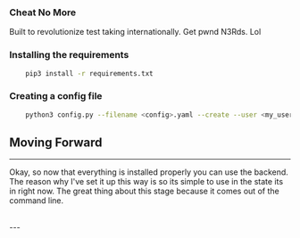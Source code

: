 ### Cheat No More

Built to revolutionize test taking internationally. Get pwnd N3Rds. Lol


### Installing the requirements
```bash
    pip3 install -r requirements.txt
```

### Creating a config file
```bash
    python3 config.py --filename <config>.yaml --create --user <my_user>
```

## Moving Forward
---

Okay, so now that everything is installed properly you can use the backend. The reason why I've set it up this way is so its simple to use in the state its in right now. The great thing about this stage because it comes out of the command line. 

<br>
---

